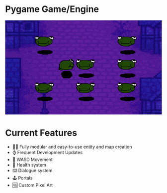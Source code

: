 # Pygame Game/Engine
<img src="icons/readmeDisplayImage.png" width=600px>

# Current Features
  * 🧙‍♂️ Fully modular and easy-to-use entity and map creation
  * ⌚ Frequent Development Updates
  * 🔽 WASD Movement
  * 🥊 Health system
  * ⌨️ Dialogue system 
  * 🕹️ Portals
  * 🆚 Custom Pixel Art
